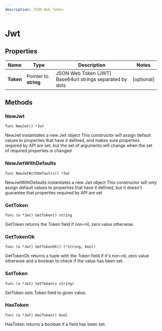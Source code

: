 ```yaml
---
description: JSON Web Token
---
```


# Jwt

## Properties

|Name | Type | Description | Notes|
|------------ | ------------- | ------------- | -------------|
|**Token** | Pointer to **string** | JSON Web Token (JWT) Base64url strings separated by dots | [optional] |

## Methods

### NewJwt

`func NewJwt() *Jwt`

NewJwt instantiates a new Jwt object
This constructor will assign default values to properties that have it defined,
and makes sure properties required by API are set, but the set of arguments
will change when the set of required properties is changed

### NewJwtWithDefaults

`func NewJwtWithDefaults() *Jwt`

NewJwtWithDefaults instantiates a new Jwt object
This constructor will only assign default values to properties that have it defined,
but it doesn't guarantee that properties required by API are set

### GetToken

`func (o *Jwt) GetToken() string`

GetToken returns the Token field if non-nil, zero value otherwise.

### GetTokenOk

`func (o *Jwt) GetTokenOk() (*string, bool)`

GetTokenOk returns a tuple with the Token field if it's non-nil, zero value otherwise
and a boolean to check if the value has been set.

### SetToken

`func (o *Jwt) SetToken(v string)`

SetToken sets Token field to given value.

### HasToken

`func (o *Jwt) HasToken() bool`

HasToken returns a boolean if a field has been set.



